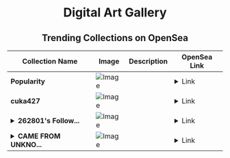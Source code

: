 <div align="center">

# Digital Art Gallery

## Trending Collections on OpenSea

| Collection Name                       | Image                                                                                     | Description                       | OpenSea Link                                                                                          |
|---------------------------------------|-------------------------------------------------------------------------------------------|-----------------------------------|--------------------------------------------------------------------------------------------------------|
| **Popularity** | ![Image](https://i.seadn.io/s/raw/files/d6d88b8ea54ea7de896d3d803e79ad34.jpg?w=500&auto=format?w=200&auto=format) |  | <details><summary>Link</summary>[Popularity](https://opensea.io/collection/popularity-9)</details> |
| **cuka427** | ![Image](https://i.seadn.io/s/raw/files/7d809f246015fff09e122d7db477cde6.jpg?w=500&auto=format?w=200&auto=format) |  | <details><summary>Link</summary>[cuka427](https://opensea.io/collection/cuka427)</details> |
| **<details><summary>262801's Follow...</summary>262801's Follower</details>** | ![Image](https://i.seadn.io/s/raw/files/19f9f090920392cc3650cbdf4361755b.png?w=500&auto=format?w=200&auto=format) |  | <details><summary>Link</summary>[262801's Follower](https://opensea.io/collection/262801-s-follower)</details> |
| **<details><summary>CAME FROM UNKNO...</summary>CAME FROM UNKNOWN</details>** | ![Image](https://i.seadn.io/s/raw/files/828a11178bf0d1f824d95fd8e20b8897.png?w=500&auto=format?w=200&auto=format) |  | <details><summary>Link</summary>[CAME FROM UNKNOWN](https://opensea.io/collection/came-from-unknown)</details> |

</div>